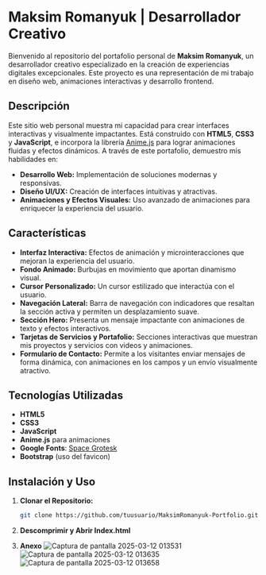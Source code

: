 # Maksim Romanyuk | Desarrollador Creativo

Bienvenido al repositorio del portafolio personal de **Maksim Romanyuk**, un desarrollador creativo especializado en la creación de experiencias digitales excepcionales. Este proyecto es una representación de mi trabajo en diseño web, animaciones interactivas y desarrollo frontend.

## Descripción

Este sitio web personal muestra mi capacidad para crear interfaces interactivas y visualmente impactantes. Está construido con **HTML5**, **CSS3** y **JavaScript**, e incorpora la librería [Anime.js](https://animejs.com/) para lograr animaciones fluidas y efectos dinámicos. A través de este portafolio, demuestro mis habilidades en:

- **Desarrollo Web:** Implementación de soluciones modernas y responsivas.
- **Diseño UI/UX:** Creación de interfaces intuitivas y atractivas.
- **Animaciones y Efectos Visuales:** Uso avanzado de animaciones para enriquecer la experiencia del usuario.

## Características

- **Interfaz Interactiva:** Efectos de animación y microinteracciones que mejoran la experiencia del usuario.
- **Fondo Animado:** Burbujas en movimiento que aportan dinamismo visual.
- **Cursor Personalizado:** Un cursor estilizado que interactúa con el usuario.
- **Navegación Lateral:** Barra de navegación con indicadores que resaltan la sección activa y permiten un desplazamiento suave.
- **Sección Hero:** Presenta un mensaje impactante con animaciones de texto y efectos interactivos.
- **Tarjetas de Servicios y Portafolio:** Secciones interactivas que muestran mis proyectos y servicios con videos y animaciones.
- **Formulario de Contacto:** Permite a los visitantes enviar mensajes de forma dinámica, con animaciones en los campos y un envío visualmente atractivo.

## Tecnologías Utilizadas

- **HTML5**
- **CSS3**
- **JavaScript**
- **Anime.js** para animaciones
- **Google Fonts**: [Space Grotesk](https://fonts.google.com/specimen/Space+Grotesk)
- **Bootstrap** (uso del favicon)

## Instalación y Uso

1. **Clonar el Repositorio:**

   ```bash
   git clone https://github.com/tuusuario/MaksimRomanyuk-Portfolio.git
2. **Descomprimir y Abrir Index.html**
3. **Anexo**
   ![Captura de pantalla 2025-03-12 013531](https://github.com/user-attachments/assets/9ae032e4-7639-471a-86af-849ed60a160d)
   ![Captura de pantalla 2025-03-12 013635](https://github.com/user-attachments/assets/ff24b7cc-8246-4046-b667-96e0728c3bfe)
![Captura de pantalla 2025-03-12 013658](https://github.com/user-attachments/assets/3f896890-5ada-41ea-a49e-1c2060ec4308)

